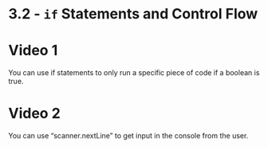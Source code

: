 # 3.2 - `if` Statements and Control Flow
# Video 1
You can use if statements to only run a specific piece of code if a boolean is true.
# Video 2
You can use “scanner.nextLine” to get input in the console from the user.

